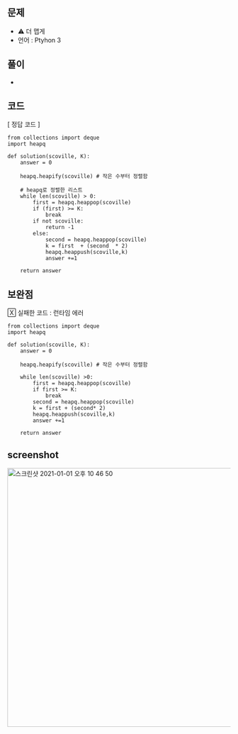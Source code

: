## 문제
- ⚠️ 더 맵게
- 언어 : Ptyhon 3


## 풀이
- 
## 코드

[ 정답 코드 ]
```
from collections import deque
import heapq

def solution(scoville, K):
    answer = 0
    
    heapq.heapify(scoville) # 작은 수부터 정렬함

    # heapq로 정렬한 리스트 
    while len(scoville) > 0:
        first = heapq.heappop(scoville)
        if (first) >= K:
            break
        if not scoville:
            return -1
        else:
            second = heapq.heappop(scoville)
            k = first  + (second  * 2)
            heapq.heappush(scoville,k)
            answer +=1
        
    return answer

```

## 보완점


🅇 실패한 코드 : 런타임 에러
```
from collections import deque
import heapq

def solution(scoville, K):
    answer = 0
    
    heapq.heapify(scoville) # 작은 수부터 정렬함
    
    while len(scoville) >0:
        first = heapq.heappop(scoville)
        if first >= K:
            break
        second = heapq.heappop(scoville)
        k = first + (second* 2)
        heapq.heappush(scoville,k)
        answer +=1
        
    return answer
```


## screenshot

<img width="584" alt="스크린샷 2021-01-01 오후 10 46 50" src="https://user-images.githubusercontent.com/35520314/103439799-77d7f300-4c83-11eb-825c-7951fc49a85b.png">



